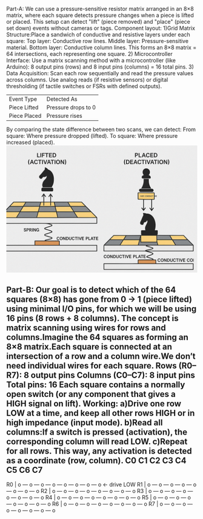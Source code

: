 Part-A:
We can use a pressure-sensitive resistor matrix arranged in an 8×8 matrix, where each square detects pressure changes when a piece is lifted or placed. This setup can detect "lift" (piece removed) and "place" (piece set down) events without cameras or tags.
Component layout: 1)Grid Matrix Structure:Place a sandwich of conductive and resistive layers under each square:
																					Top layer: Conductive row lines.
																					Middle layer: Pressure-sensitive material.
																					Bottom layer: Conductive column lines.
																					This forms an 8×8 matrix = 64 intersections, each representing one square.
								  2) Microcontroller Interface:
																					Use a matrix scanning method with a microcontroller (like Arduino):
																					8 output pins (rows) and 8 input pins (columns) = 16 total pins.
									3) Data Acquisition:
																					Scan each row sequentially and read the pressure values across columns.
																					Use analog reads (if resistive sensors) or digital thresholding (if tactile switches or FSRs with defined outputs).
                                            <table>
                                              <tr>
                                                <td>Event Type</td>
                                                <td>Detected As</td>
                                              </tr>
                                              <tr>
                                                <td>Piece Lifted</td>
                                                <td>Pressure drops to 0</td>
                                              </tr>
                                              <tr>
                                                <td>Piece Placed</td>
                                                <td>Pressure rises</td>
                                              </tr>
                                              </table>
												
By comparing the state difference between two scans, we can detect:
From square: Where pressure dropped (lifted).
To square: Where pressure increased (placed).
<img src="https://github.com/PriyanshuJ26/Awesome_Robotics_Club_PriyanshuJoshi_240806/blob/main/solution.png"/>

Part-B:
Our goal is to detect which of the 64 squares (8×8) has gone from 0 → 1 (piece lifted) using minimal I/O pins, for which we will be using 16 pins (8 rows + 8 columns).
The concept is matrix scanning using wires for rows and columns.Imagine the 64 squares as forming an 8×8 matrix.Each square is connected at an intersection of a row and a column wire.We don’t need individual wires for each square.
Rows (R0–R7): 8 output pins
Columns (C0–C7): 8 input pins
Total pins: 16
Each square contains a normally open switch (or any component that gives a HIGH signal on lift).
Working:
a)Drive one row LOW at a time, and keep all other rows HIGH or in high impedance (input mode).
b)Read all columns:If a switch is pressed (activation), the corresponding column will read LOW.
c)Repeat for all rows.
This way, any activation is detected as a coordinate (row, column).
    C0   C1   C2   C3   C4   C5   C6   C7
   -------------------------------------
R0 | o — o — o — o — o — o — o — o     ← drive LOW
R1 | o — o — o — o — o — o — o — o
R2 | o — o — o — o — o — o — o — o
R3 | o — o — o — o — o — o — o — o
R4 | o — o — o — o — o — o — o — o
R5 | o — o — o — o — o — o — o — o
R6 | o — o — o — o — o — o — o — o
R7 | o — o — o — o — o — o — o — o

